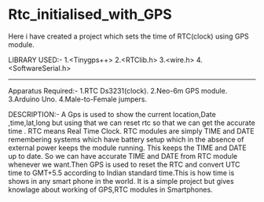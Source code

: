 # Rtc_initialised_with_GPS
Here i have created a project which sets the time of RTC(clock) using GPS module.

LIBRARY USED:-
1.<Tinygps++> 
2.<RTClib.h> 
3.<wire.h> 
4.<SoftwareSerial.h>

*******************************************************************************************************************************************
Apparatus Required:-
1.RTC Ds3231(clock).
2.Neo-6m GPS module.
3.Arduino Uno.
4.Male-to-Female jumpers.


DESCRIPTION:-
A Gps is used to show the current location,Date ,time,lat,long but using that we can reset rtc so that we can get the accurate time . RTC means Real Time Clock. RTC modules are simply TIME and DATE remembering systems which have battery setup which in the absence of external power keeps the module running. This keeps the TIME and DATE up to date. So we can have accurate TIME and DATE from RTC module whenever we want.Then GPS is used to reset the RTC and convert UTC time to GMT+5.5 according to Indian standard time.This is how time is shows in any smart phone in the world. It is a simple project but gives knowlage about working of GPS,RTC modules in Smartphones.
